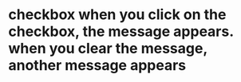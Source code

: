 # checkbox when you click on the checkbox, the message appears. when you clear the message, another message appears
